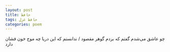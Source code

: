 ```yaml
---
layout: post
title: حافظ
tags: حافظ غزل
categories: poem
---
```


چو عاشق می‌شدم گفتم که بردم گوهر مقصود / ندانستم که این دریا چه موج خون فشان دارد